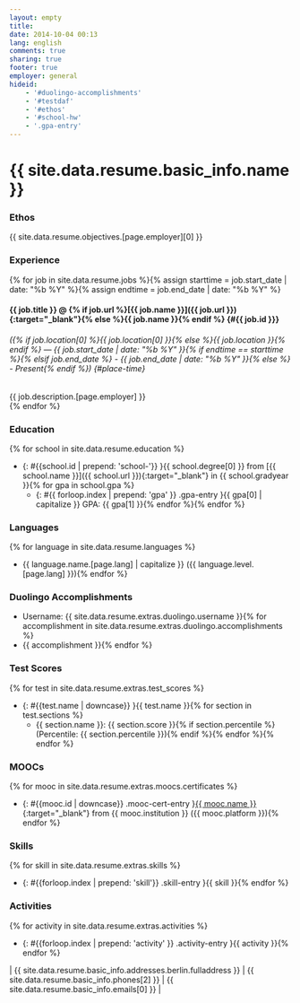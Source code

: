 ```yaml
---
layout: empty
title: 
date: 2014-10-04 00:13
lang: english
comments: true
sharing: true
footer: true
employer: general
hideid:
    - '#duolingo-accomplishments'
    - '#testdaf'
    - '#ethos'
    - '#school-hw'
    - '.gpa-entry'
---
```


# **{{ site.data.resume.basic_info.name }}**

### **Ethos**

{{ site.data.resume.objectives.[page.employer][0] }}

### **Experience**

{% for job in site.data.resume.jobs %}{% assign starttime = job.start_date | date: "%b %Y" %}{% assign endtime = job.end_date | date: "%b %Y" %}  
#### **{{ job.title }}** @ {% if job.url %}[{{ job.name }}]({{ job.url }}){:target="_blank"}{% else %}{{ job.name }}{% endif %} {#{{ job.id }}}  

###### ({% if job.location[0] %}{{ job.location[0] }}{% else %}{{ job.location }}{% endif %} — {{ job.start_date | date: "%b %Y" }}{% if endtime == starttime %}{% elsif job.end_date %} - {{ job.end_date | date: "%b %Y" }}{% else %} - Present{% endif %}) {#place-time}  
{{ job.description.[page.employer] }}  
{% endfor %}

### **Education**
{% for school in site.data.resume.education %}
* {: #{{school.id | prepend: 'school-'}} }{{ school.degree[0] }} from [{{ school.name }}]({{ school.url }}){:target="_blank"} in {{ school.gradyear }}{% for gpa in school.gpa %}
  - {: #{{ forloop.index | prepend: 'gpa' }} .gpa-entry }{{ gpa[0] | capitalize }} GPA: {{ gpa[1] }}{% endfor %}{% endfor %}

### **Languages**
{% for language in site.data.resume.languages %}
* {{ language.name.[page.lang] | capitalize }} ({{ language.level.[page.lang] }}){% endfor %}

### **Duolingo Accomplishments**
* Username: {{ site.data.resume.extras.duolingo.username }}{% for accomplishment in site.data.resume.extras.duolingo.accomplishments %}
* {{ accomplishment }}{% endfor %}

### **Test Scores**
{% for test in site.data.resume.extras.test_scores %}
* {: #{{test.name | downcase}} }{{ test.name }}{% for section in test.sections %}
  - {{ section.name }}: {{ section.score }}{% if section.percentile %} (Percentile: {{ section.percentile }}){% endif %}{% endfor %}{% endfor %}

### **MOOCs**
{% for mooc in site.data.resume.extras.moocs.certificates %}
* {: #{{mooc.id | downcase}} .mooc-cert-entry }[{{ mooc.name }}]({{mooc.certurl}}){:target="_blank"} from {{ mooc.institution }} ({{ mooc.platform }}){% endfor %}

### **Skills**
{% for skill in site.data.resume.extras.skills %}
* {: #{{forloop.index | prepend: 'skill'}} .skill-entry }{{ skill }}{% endfor %}

### **Activities**
{% for activity in site.data.resume.extras.activities %}
* {: #{{forloop.index | prepend: 'activity' }} .activity-entry }{{ activity }}{% endfor %}


\| {{ site.data.resume.basic_info.addresses.berlin.fulladdress }} \| {{ site.data.resume.basic_info.phones[2] }} \| {{ site.data.resume.basic_info.emails[0] }} \|

